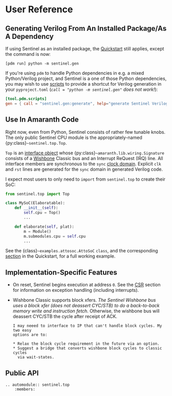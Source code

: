 # User Reference

## Generating Verilog From An Installed Package/As A Dependency
If using Sentinel as an installed package, the
[Quickstart](./quickstart.md#generate-a-verilog-core) still applies,
except the command is now:

```
[pdm run] python -m sentinel.gen
```

If you're using `pdm` to handle Python dependencies in e.g. a mixed Python/Verilog
project, and Sentinel is a one of those Python dependencies, you may wish
to use [scripts](https://pdm-project.org/latest/usage/scripts/#pdm-scripts) to
provide a shortcut for Verilog generation in your `pyproject.toml`
(_`call = "python -m sentinel.gen"` does not work!_):

```toml
[tool.pdm.scripts]
gen = { call = "sentinel.gen:generate", help="generate Sentinel Verilog file" }
```

## Use In Amaranth Code

Right now, even from Python, Sentinel consists of rather few tunable knobs.
The only public Sentinel CPU module is the appropriately-named
{py:class}`~sentinel.top.Top`.

`Top` is an [interface object](https://amaranth-lang.org/rfcs/0002-interfaces.html#interface-definition-library-rfc)
whose {py:class}`~amaranth.lib.wiring.Signature` consists of a [Wishbone](https://cdn.opencores.org/downloads/wbspec_b4.pdf)
Classic bus and an Interrupt ReQuest (IRQ) line. All interface members are
synchronous to the `sync` [clock domain](https://amaranth-lang.org/docs/amaranth/latest/guide.html#control-domains).
Explicit `clk` and `rst` lines are generated for the `sync` domain in generated
Verilog code.

I expect most users to only need to `import` from `sentinel.top` to create
their SoC:

```python
from sentinel.top import Top

class MySoC(Elaboratable):
    def __init__(self):
        self.cpu = Top()
        ...

    def elaborate(self, plat):
        m = Module()
        m.submodules.cpu = self.cpu
        ...
```

See the {class}`~examples.attosoc.AttoSoC` `class`, and the corresponding
[section](./quickstart.md#a-full-example-soc-in-amaranth) in the Quickstart,
for a full working example.

## Implementation-Specific Features

* On reset, Sentinel begins execution at address `0`. See the [CSR](../development/internals.md#csrs)
  section for information on exception handling (including interrupts).
* Wishbone Classic supports block xfers. _The Sentinel Wishbone bus uses a
  block xfer (does not deassert CYC/STB) to do a back-to-back memory write and
  instruction fetch._ Otherwise, the wishbone bus will deassert CYC/STB the cycle
  after receipt of ACK.

  ```{todo}
  I may neeed to interface to IP that can't handle block cycles. My two easy
  options are to:
  
  * Relax the block cycle requirement in the future via an option.
  * Suggest a bridge that converts wishbone block cycles to classic cycles
    via wait-states.
  ```

## Public API

```{eval-rst}
.. automodule:: sentinel.top
    :members:
```
